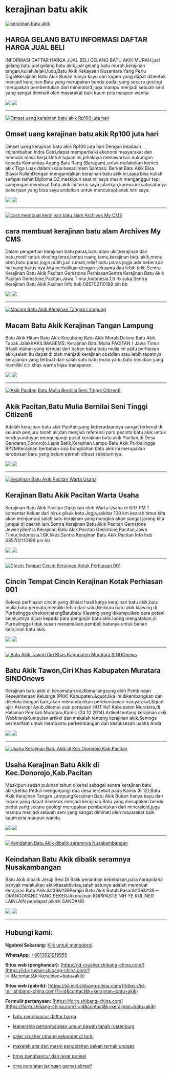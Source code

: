 # kerajinan batu akik

<a href="https://swt.shibang-china.com/?l=id&img&k=kerajinan+batu+akik" target="_blank">![kerajinan batu akik](http://static.shibang-china.com/all-800x300/186.jpg)</a>

## HARGA GELANG BATU INFORMASI DAFTAR HARGA JUAL BELI
INFORMASI DAFTAR HARGA JUAL BELI GELANG BATU AKIK MURAH.jual gelang batu,jual gelang batu akik,jual gelang batu murah,kerajinan tangan,kuliah,lelaki,lucu,Batu Akik Kekayaan Nusantara Yang Perlu DigaliKerajinan Batu Akik Bukan hanya kayu dan logam yang dapat dibentuk menjadi kerajinan.Batu yang merupakan benda padat yang secara geologi merupakan pembentukan dari mineraloid,juga mampu menjadi sebuah seni yang sangat diminati oleh mayarakat baik kaum pria maupun wanita.


<a href="https://whatsapp.shibangsoft.com/WhatsApp.php" target="_blank" title="WhatsApp">![](http://static.shibang-china.com/icon/whatsapp.png)</a> <a href="https://swt.shibang-china.com/?l=id&icon&k=kerajinan+batu+akik" target="_blank">![](http://static.shibang-china.com/icon/chat-id.png)</a>

---

<a href="https://swt.shibang-china.com/?l=id&img&k=kerajinan+batu+akik" target="_blank">![Omset uang kerajinan batu akik Rp100 juta hari](http://static.shibang-china.com/all-800x300/573.jpg)</a>

## Omset uang kerajinan batu akik Rp100 juta hari
Omset uang kerajinan batu akik Rp100 juta hari Dengan keadaan ini,tambahan Indra Catri,dapat memperbaiki ekonomi masyarakat dan memulai masa kerja.Untuk tujuan ini,pihaknya menawarkan dukungan kepada Komunitas Agang Batu Rang (Baragam),untuk melakukan kontes akik Tigo Luak dalam skala besar.imam Santoso: Berkat Batu Akik Bisa Biayai KuliahDengan mengandalkan kerajinan batu akik ini,saya bisa kuliah sampai tamat Diploma D2,meskipun saat ini saya masih menganggur tapi sampingan membuat batu akik ini terus saya jalankan,karena ini satusatunya pekerjaan yang bisa saya andalkan untuk mencukupi anak istri saya.


<a href="https://whatsapp.shibangsoft.com/WhatsApp.php" target="_blank" title="WhatsApp">![](http://static.shibang-china.com/icon/whatsapp.png)</a> <a href="https://swt.shibang-china.com/?l=id&icon&k=kerajinan+batu+akik" target="_blank">![](http://static.shibang-china.com/icon/chat-id.png)</a>

---

<a href="https://swt.shibang-china.com/?l=id&img&k=kerajinan+batu+akik" target="_blank">![cara membuat kerajinan batu alam Archives My CMS](http://static.shibang-china.com/all-800x300/1012.jpg)</a>

## cara membuat kerajinan batu alam Archives My CMS
Dalam pengertian kerajinan batu paras,batu alam ukir,kerajinan dari batu,motif untuk dinding teras,lampu ruang tamu,kerajinan batu akik,menu bbm,batu paras jogja putih,jual rumah,relief batu paras jogja ada beberapa hal yang harus nya kita perhatikan dengan seksama dan lebih teliti.Sentra Kerajinan Batu Akik Pacitan Gemstone PerhiasanSentra Kerajinan Batu Akik Pacitan Gemstone,Pacitan,Jawa Timur,Indonesia.1,6 rb suka.Sentra Kerajinan Batu Akik Pacitan Info hub 085702110199 pin bb


<a href="https://whatsapp.shibangsoft.com/WhatsApp.php" target="_blank" title="WhatsApp">![](http://static.shibang-china.com/icon/whatsapp.png)</a> <a href="https://swt.shibang-china.com/?l=id&icon&k=kerajinan+batu+akik" target="_blank">![](http://static.shibang-china.com/icon/chat-id.png)</a>

---

<a href="https://swt.shibang-china.com/?l=id&img&k=kerajinan+batu+akik" target="_blank">![Macam Batu Akik Kerajinan Tangan Lampung](http://static.shibang-china.com/all-800x300/1137.jpg)</a>

## Macam Batu Akik Kerajinan Tangan Lampung
Batu Akik Hitam Batu Akik Kecubung Batu Akik Merah Delima Batu Akik Tapak JalakKAKILIMAGEMS: Kerajinan Batu Mulia PACITAN ( Jawa Timur )Hasil olahan yang terbuat dari bahan baku batu mulia ini yaitu perhiasan akik,selain itu dapat di olah menjadi kerajinan obsidian atau lebih tepatnya kerajianan yang terbuat dari salah satu batu mulia yaitu batu obsidian yang memiliki ciri khas warna hijau transparan.


<a href="https://whatsapp.shibangsoft.com/WhatsApp.php" target="_blank" title="WhatsApp">![](http://static.shibang-china.com/icon/whatsapp.png)</a> <a href="https://swt.shibang-china.com/?l=id&icon&k=kerajinan+batu+akik" target="_blank">![](http://static.shibang-china.com/icon/chat-id.png)</a>

---

<a href="https://swt.shibang-china.com/?l=id&img&k=kerajinan+batu+akik" target="_blank">![Akik Pacitan,Batu Mulia Bernilai Seni Tinggi Citizen6](http://static.shibang-china.com/all-800x300/386.jpg)</a>

## Akik Pacitan,Batu Mulia Bernilai Seni Tinggi Citizen6
Adalah kerajinan batu akik Pacitan,yang keberadaannya sangat terkenal di seluruh penjuru tanah air,dan menjadi referensi para pecinta batu akik untuk berduyunduyun mengunjungi pusat kerajinan batu akik Pacitan,di Desa Gendaran,Donorojo.Lapis Batik,Kerajinan Lampu Batu Akik Purbalingga BP2MKerajinan berbahan sisa bongkahan batu akik ini merupakan terobosan baru yang belum pernah dibuat sebelumnya.


<a href="https://whatsapp.shibangsoft.com/WhatsApp.php" target="_blank" title="WhatsApp">![](http://static.shibang-china.com/icon/whatsapp.png)</a> <a href="https://swt.shibang-china.com/?l=id&icon&k=kerajinan+batu+akik" target="_blank">![](http://static.shibang-china.com/icon/chat-id.png)</a>

---

<a href="https://swt.shibang-china.com/?l=id&img&k=kerajinan+batu+akik" target="_blank">![Kerajinan Batu Akik Pacitan Warta Usaha](http://static.shibang-china.com/all-800x300/428.jpg)</a>

## Kerajinan Batu Akik Pacitan Warta Usaha
Kerajinan Batu Akik Pacitan Diposkan oleh Warta Usaha di 6:17 PM 1 komentar Keluar dari hiruk pikuk kota Jogja,sekitar 100 km kearah timur kita akan menjumpai salah satu kerajinan yang mungkin akan sangat jarang kita jumpai di daerah lain.Sentra Kerajinan Batu Akik Pacitan Gemstone JewelrySentra Kerajinan Batu Akik Pacitan Gemstone,Pacitan,Jawa Timur,Indonesia.1.6K likes.Sentra Kerajinan Batu Akik Pacitan Info hub 085702110199 pin bb


<a href="https://whatsapp.shibangsoft.com/WhatsApp.php" target="_blank" title="WhatsApp">![](http://static.shibang-china.com/icon/whatsapp.png)</a> <a href="https://swt.shibang-china.com/?l=id&icon&k=kerajinan+batu+akik" target="_blank">![](http://static.shibang-china.com/icon/chat-id.png)</a>

---

<a href="https://swt.shibang-china.com/?l=id&img&k=kerajinan+batu+akik" target="_blank">![Cincin Tempat Cincin Kerajinan Kotak Perhiasan 001](http://static.shibang-china.com/all-800x300/186.jpg)</a>

## Cincin Tempat Cincin Kerajinan Kotak Perhiasan 001
Koleksi perhiasan cincin yang dihiasi hasil karya kerajinan batu akik,batu mulia,batu permata,memiliki lebih dari satu,Berburu batu akik klawing di Purbalingga direktorijatengBatubatu Klawing yang dikumpulkan para petani selanjutnya dijual kepada para pengrajin batu akik.Ipong mengatakan,di Purbalingga tidak susah menemukan pembeli batunya untuk bahan kerajinan batu akik.


<a href="https://whatsapp.shibangsoft.com/WhatsApp.php" target="_blank" title="WhatsApp">![](http://static.shibang-china.com/icon/whatsapp.png)</a> <a href="https://swt.shibang-china.com/?l=id&icon&k=kerajinan+batu+akik" target="_blank">![](http://static.shibang-china.com/icon/chat-id.png)</a>

---

<a href="https://swt.shibang-china.com/?l=id&img&k=kerajinan+batu+akik" target="_blank">![Batu Akik Tawon,Ciri Khas Kabupaten Muratara SINDOnews](http://static.shibang-china.com/all-800x300/657.jpg)</a>

## Batu Akik Tawon,Ciri Khas Kabupaten Muratara SINDOnews
Kerajinan batu akik di kecamatan ini,dibina langsung oleh Pembinaan Kesejahteraan Keluarga (PKK) Kabupaten.&quotJika ini dikembangkan dan dikelola dengan baik,akan menumbuhkan perekonomian masyarakat,&quot ujar Akisropi Ayub,ditemui usai perayaan HUT Ke1 Kabupaten Muratara,di Halaman Pemkab Muratara,Kamis (24 10 2014).Artikel tentang kerajinan akik WebbisnisKumpulan artikel dan makalah tentang kerajinan akik.Semoga bermanfaat untuk membantu perkembangan dan kesuksesan usaha Anda


<a href="https://whatsapp.shibangsoft.com/WhatsApp.php" target="_blank" title="WhatsApp">![](http://static.shibang-china.com/icon/whatsapp.png)</a> <a href="https://swt.shibang-china.com/?l=id&icon&k=kerajinan+batu+akik" target="_blank">![](http://static.shibang-china.com/icon/chat-id.png)</a>

---

<a href="https://swt.shibang-china.com/?l=id&img&k=kerajinan+batu+akik" target="_blank">![Usaha Kerajinan Batu Akik di Kec.Donorojo,Kab.Pacitan](http://static.shibang-china.com/all-800x300/927.jpg)</a>

## Usaha Kerajinan Batu Akik di Kec.Donorojo,Kab.Pacitan
Meskipun sudah puluhan tahun dikenal sebagai sentra kerajinan batu akik,ketika Peduli mengunjungi dua desa tersebut pada Kamis (6 12),Batu Akik Kerajinan Tangan LampungKerajinan Batu Akik Bukan hanya kayu dan logam yang dapat dibentuk menjadi kerajinan.Batu yang merupakan benda padat yang secara geologi merupakan pembentukan dari mineraloid,juga mampu menjadi sebuah seni yang sangat diminati oleh mayarakat baik kaum pria maupun wanita.


<a href="https://whatsapp.shibangsoft.com/WhatsApp.php" target="_blank" title="WhatsApp">![](http://static.shibang-china.com/icon/whatsapp.png)</a> <a href="https://swt.shibang-china.com/?l=id&icon&k=kerajinan+batu+akik" target="_blank">![](http://static.shibang-china.com/icon/chat-id.png)</a>

---

<a href="https://swt.shibang-china.com/?l=id&img&k=kerajinan+batu+akik" target="_blank">![Keindahan Batu Akik dibalik seramnya Nusakambangan](http://static.shibang-china.com/all-800x300/855.jpg)</a>

## Keindahan Batu Akik dibalik seramnya Nusakambangan
Batu Akik dibalik Jeruji Besi.Di Balik penantian kebebasan,para narapidana banyak melakukan aktivitasaktivitas,salah satunya adalah membuat kerajinan Batu Akik.&#39&#39Perajin Batu Akik Butuh Pasar&#39&#39 ~ ORANGORANG YANG BEKERJAkerajinan KOPIPASTE NIH YE KULINER LAINLAIN pendapat piknik SANDANG


<a href="https://whatsapp.shibangsoft.com/WhatsApp.php" target="_blank" title="WhatsApp">![](http://static.shibang-china.com/icon/whatsapp.png)</a> <a href="https://swt.shibang-china.com/?l=id&icon&k=kerajinan+batu+akik" target="_blank">![](http://static.shibang-china.com/icon/chat-id.png)</a>

---
## Hubungi kami:

**Ngobrol Sekarang:** [Klik untuk mengobrol](https://swt.shibang-china.com?l=id&contact&k=kerajinan+batu+akik)

**WhatsApp:**  [+8613621919955](https://whatsapp.shibangsoft.com/WhatsApp.php)

**Situs web (penghancur):** [https://id-crusher.shibang-china.com/](https://id-crusher.shibang-china.com/?l=id&contact&k=kerajinan+batu+akik)

**Situs web (pabrik):** [https://id-mill.shibang-china.com/](https://id-mill.shibang-china.com/?l=id&contact&k=kerajinan+batu+akik)

**Formulir pertanyaan:** [https://form.shibang-china.com](https://form.shibang-china.com?l=id&contact&k=kerajinan+batu+akik)

* [batu penghancur daftar harga](../45/batu%20penghancur%20daftar%20harga.md)

* [leanership pertambangan umum bawah tanah rustenburg](../42/leanership%20pertambangan%20umum%20bawah%20tanah%20rustenburg.md)

* [saler crusher rahang sekunder di turki](../49/saler%20crusher%20rahang%20sekunder%20di%20turki.md)

* [makalah alat dan mesin pengolahan pakan ternak unggas](../45/makalah%20alat%20dan%20mesin%20pengolahan%20pakan%20ternak%20unggas.md)

* [bmw penghancur dan layar ponsel](../49/bmw%20penghancur%20dan%20layar%20ponsel.md)

* [cina peralatan jaringan garnet abrasif](../44/cina%20peralatan%20jaringan%20garnet%20abrasif.md)
